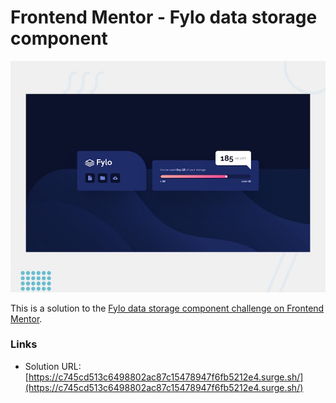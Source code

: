 # Frontend Mentor - Fylo data storage component

![Design preview for the Fylo data storage component coding challenge](./design/desktop-preview.jpg)

This is a solution to the [Fylo data storage component challenge on Frontend Mentor](https://www.frontendmentor.io/challenges/fylo-data-storage-component-1dZPRbV5n).

### Links

- Solution URL: [https://c745cd513c6498802ac87c15478947f6fb5212e4.surge.sh/](https://c745cd513c6498802ac87c15478947f6fb5212e4.surge.sh/)
